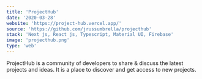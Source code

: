 ```yaml
---
title: 'ProjectHub'
date: '2020-03-28'
website: 'https://project-hub.vercel.app/'
source: 'https://github.com/jrussumbrella/projecthub'
stack: 'Next js, React js, Typescript, Material UI, Firebase'
image: 'projecthub.png'
type: 'web'
---
```


ProjectHub is a community of developers to share & discuss the latest projects and ideas. It is a place to discover and get access to new projects.
